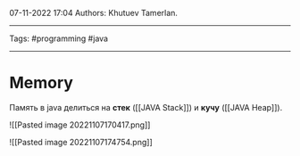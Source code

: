 07-11-2022
17:04
Authors: Khutuev Tamerlan.
***
Tags: #programming #java 
***
# Memory
Память в java делиться на **стек** ([[JAVA Stack]]) и **кучу** ([[JAVA Heap]]).

![[Pasted image 20221107170417.png]]

![[Pasted image 20221107174754.png]]